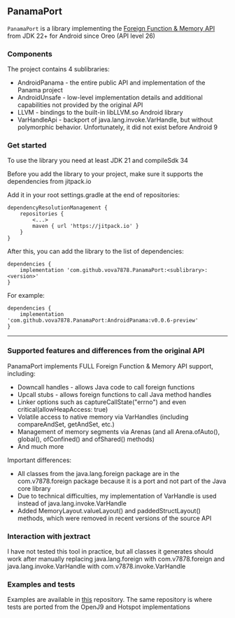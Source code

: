 ## PanamaPort
`PanamaPort` is a library implementing the [Foreign Function & Memory API](https://openjdk.org/jeps/454) from JDK 22+ for Android since Oreo (API level 26)

### Components
The project contains 4 sublibraries:
 - AndroidPanama - the entire public API and implementation of the Panama project
 - AndroidUnsafe - low-level implementation details and additional capabilities not provided by the original API
 - LLVM - bindings to the built-in libLLVM.so Android library
 - VarHandleApi - backport of java.lang.invoke.VarHandle, but without polymorphic behavior. Unfortunately, it did not exist before Android 9

### Get started
To use the library you need at least JDK 21 and compileSdk 34

Before you add the library to your project, make sure it supports the dependencies from jitpack.io

Add it in your root settings.gradle at the end of repositories:
```
dependencyResolutionManagement {
    repositories {
        <...>
        maven { url 'https://jitpack.io' }
    }
}
```

After this, you can add the library to the list of dependencies:
```
dependencies {
    implementation 'com.github.vova7878.PanamaPort:<sublibrary>:<version>'
}
```
For example:
```
dependencies {
    implementation 'com.github.vova7878.PanamaPort:AndroidPanama:v0.0.6-preview'
}
```

---

### Supported features and differences from the original API
PanamaPort implements FULL Foreign Function & Memory API support, including:
- Downcall handles - allows Java code to call foreign functions
- Upcall stubs - allows foreign functions to call Java method handles
- Linker options such as captureCallState("errno") and even critical(allowHeapAccess: true)
- Volatile access to native memory via VarHandles (including compareAndSet, getAndSet, etc.)
- Management of memory segments via Arenas (and all Arena.ofAuto(), global(), ofConfined() and ofShared() methods)
- And much more

Important differences:
- All classes from the java.lang.foreign package are in the com.v7878.foreign package because it is a port and not part of the Java core library
- Due to technical difficulties, my implementation of VarHandle is used instead of java.lang.invoke.VarHandle
- Added MemoryLayout.valueLayout() and paddedStructLayout() methods, which were removed in recent versions of the source API

### Interaction with jextract
I have not tested this tool in practice, but all classes it generates should work after manually replacing java.lang.foreign with com.v7878.foreign and java.lang.invoke.VarHandle with com.v7878.invoke.VarHandle

### Examples and tests
Examples are available in [this](https://github.com/vova7878/PanamaExamples) repository. The same repository is where tests are ported from the OpenJ9 and Hotspot implementations
